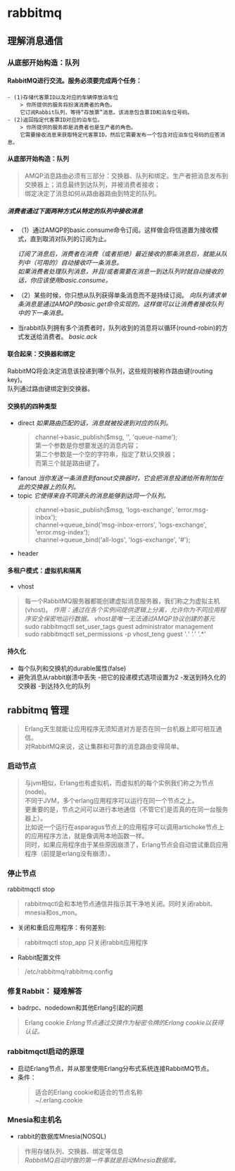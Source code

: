 # rabbitmq

## 理解消息通信

### 从底部开始构造：队列

#### RabbitMQ进行交流。服务必须要完成两个任务：

    - (1)存储代客票ID以及对应的车辆停放泊车位
        > 你所提供的服务将扮演消费者的角色。
        它订阅Rabbit队列，等待“存放票”消息。该消息包含票ID和泊车位号码。
    - (2)返回指定代客票ID对应的泊车位。
        > 你所提供的服务即是消费者也是生产者的角色。
        它需要接收消息来获取特定代客票ID，然后它需要发布一个包含对应泊车位号码的应答消息。

#### 从底部开始构造：队列

>AMQP消息路由必须有三部分：交换器、队列和绑定。生产者把消息发布到交换器上；消息最终到达队列，并被消费者接收；<br>
绑定决定了消息如何从路由器路由到特定的队列。

##### 消费者通过下面两种方式从特定的队列中接收消息

- （1）通过AMQP的basic.consume命令订阅。这样做会将信道置为接收模式，直到取消对队列的订阅为止。

     *订阅了消息后，消费者在消费（或者拒绝）最近接收的那条消息后，就能从队列中（可用的）自动接收吓一条消息。*<br>
     *如果消费者处理队列消息，并且/或者需要在消息一到达队列时就自动接收的话，你应该使用basic.consume。*

- （2）某些时候，你只想从队列获得单条消息而不是持续订阅。
    *向队列请求单条消息是通过AMQP的basic.get命令实现的。这样做可以让消费者接收队列中的下一条消息。*

- 当rabbit队列拥有多个消费者时，队列收到的消息将以循环(round-robin)的方式发送给消费者。
    *basic.ack*

#### 联合起来：交换器和绑定
RabbitMQ将会决定消息该投递到哪个队列，这些规则被称作路由键(routing key)。<br>
队列通过路由键绑定到交换器。<br>

#### 交换机的四种类型

- direct
  *如果路由匹配的话，消息就被投递到对应的队列。*
  > channel->basic_publish($msg, '', 'queue-name');<br>
  第一个参数是你想要发送的消息内容；<br>
  第二个参数是一个空的字符串，指定了默认交换器；<br>
  而第三个就是路由键了。
- fanout
  *当你发送一条消息到fanout交换器时，它会把消息投递给所有附加在此的交换器上的队列。*
- topic
  *它使得来自不同源头的消息能够到达同一个队列。*
  >channel->basic_publish($msg, 'logs-exchange', 'error.msg-inbox');<br>
  channel->queue_bind('msg-inbox-errors', 'logs-exchange', 'error.msg-index');<br>
  channel->queue_bind('all-logs', 'logs-exchange', '#');<br>
- header

#### 多租户模式：虚拟机和隔离

- vhost
>每一个RabbitMQ服务器都能创建虚拟消息服务器，我们称之为虚拟主机(vhost)。
*作用：通过在各个实例间提供逻辑上分离，允许你为不同应用程序安全保密地运行数据。*
*vhost是唯一无法通过AMQP协议创建的基元*
>sudo rabbitmqctl set_user_tags guest  administrator management<br>
sudo rabbitmqctl set_permissions -p vhost_teng guest '.*' '.*' '.*'

#### 持久化

- 每个队列和交换机的durable属性(false)
- 避免消息从rabbit崩溃中丢失
    -把它的投递模式选项设置为2
    -发送到持久化的交换器
    -到达持久化的队列

## rabbitmq 管理

>Erlang天生就能让应用程序无须知道对方是否在同一台机器上即可相互通信。<br>
对RabbitMQ来说，这让集群和可靠的消息路由变得简单。

### 启动节点

>与jvm相似，Erlang也有虚拟机，而虚拟机的每个实例我们称之为节点(node)。<br>
不同于JVM，多个erlang应用程序可以运行在同一个节点之上。<br>
更重要的是，节点之间可以进行本地通信（不管它们是否真的在同一台服务器上）。<br>
比如说一个运行在asparagus节点上的应用程序可以调用artichoke节点上的应用程序方法，就是像调用本地函数一样。<br>
同时，如果应用程序由于某些原因崩溃了，Erlang节点会自动尝试重启应用程序（前提是erlang没有崩溃）。<br>

### 停止节点

rabbitmqctl stop 
>rabbitmqctl会和本地节点通信并指示其干净地关闭。同时关闭rabbit、mnesia和os_mon。

- 关闭和重启应用程序：有何差别:
>rabbitmqctl stop_app 只关闭rabbit应用程序

- Rabbit配置文件
>/etc/rabbitmq/rabbitmq.config

### 修复Rabbit： 疑难解答

- badrpc、nodedown和其他Erlang引起的问题
> Erlang cookie
*Erlang节点通过交换作为秘密令牌的Erlang cookie以获得认证。*

### rabbitmqctl启动的原理
- 启动Erlang节点，并从那里使用Erlang分布式系统连接RabbitMQ节点。<br>
- 条件：
    >适合的Erlang cookie和适合的节点名称<br>
    ~/.erlang.cookie

### Mnesia和主机名
- rabbit的数据库Mnesia(NOSQL)
>作用存储队列、交换器、绑定等信息<br>
*RabbitMQ启动时做的第一件事就是启动Mnesia数据库。*